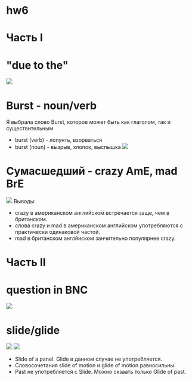 # hw6

# Часть I
# "due to the"
![](https://pp.userapi.com/c824700/v824700868/10a20d/hCxDG_fP6sA.jpg)

# Burst - noun/verb
Я выбрала слово Burst, которое может быть как глаголом, так и существительным
- burst (verb) - лопунть, взорваться
- burst (noun) - вызрыв, хлопок, выспышка
![](https://pp.userapi.com/c824700/v824700868/10a24f/SmaWdsHac6c.jpg)

# Сумасшедший - crazy AmE, mad BrE
![](https://pp.userapi.com/c824700/v824700868/10a2f3/GEwTWFh9w3I.jpg)
Выводы:
- crazy в американском английском встречается заще, чем в британском.
- слова crazy и mad в американском английском употребляются с практически одинаковой частой.
- mad в британском англйиском занчительно популярнее crazy.

# Часть II
# question in BNC
![](https://pp.userapi.com/c824700/v824700865/10c01a/e_YY5LXDNtg.jpg)

# slide/glide
![](https://pp.userapi.com/c824700/v824700865/10c0bc/XeogH6PhMR4.jpg)
![](https://pp.userapi.com/c824700/v824700865/10c0ad/NBMoJwXUzps.jpg)
- Slide of a panel. Glide в данном случае не употребляется.
- Словосочетания slide of motion и glide of motion равносильны.
- Past не употребляется с Slide. Можно скзаать только Glide of past.
